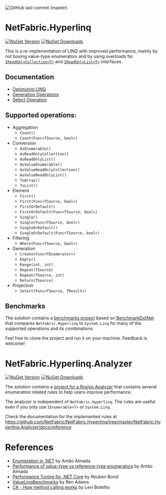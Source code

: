 ![GitHub last commit (master)](https://img.shields.io/github/last-commit/NetFabric/NetFabric.Hyperlinq/master.svg?logo=github&logoColor=lightgray&style=popout-square)

# NetFabric.Hyperlinq

[![NuGet Version](https://img.shields.io/nuget/v/NetFabric.Hyperlinq.svg?style=popout-square&logoColor=lightgray&logo=nuget)](https://www.nuget.org/packages/NetFabric.Hyperlinq/)
[![NuGet Downloads](https://img.shields.io/nuget/dt/NetFabric.Hyperlinq.svg?style=popout-square&logoColor=lightgray&logo=nuget)](https://www.nuget.org/packages/NetFabric.Hyperlinq/)

This is a re-implementation of LINQ with improved performance, mainly by not boxing value-type enumerators and by using overloads for [`IReadOnlyCollection<T>`](https://docs.microsoft.com/en-us/dotnet/api/system.collections.generic.ireadonlycollection-1) and [`IReadOnlyList<T>`](https://docs.microsoft.com/en-us/dotnet/api/system.collections.generic.ireadonlylist-1) interfaces.

## Documentation

- [Optimizing LINQ](https://medium.com/@antao.almada/netfabric-hyperlinq-optimizing-linq-348e02566cef)
- [Generation Operations](https://medium.com/@antao.almada/netfabric-hyperlinq-generation-operations-6530826a70ca)
- [Select Operation](https://medium.com/@antao.almada/netfabric-hyperlinq-select-operation-e4ac2bbfb187)

## Supported operations:

- Aggregation
  - `Count()`
  - `Count(Func<TSource, bool>)`
- Conversion
  - `AsEnumerable()`
  - `AsReadOnlyCollection()`
  - `AsReadOnlyList()`
  - `AsValueEnumerable()`
  - `AsValueReadOnlyCollection()`
  - `AsValueReadOnlyList()`
  - `ToArray()`
  - `ToList()`
- Element
  - `First()`
  - `First(Func<TSource, bool>)`
  - `FirstOrDefault()`
  - `FirstOrDefault(Func<TSource, bool>)`
  - `Single()`
  - `Single(Func<TSource, bool>)`
  - `SingleOrDefault()`
  - `SingleOrDefault(Func<TSource, bool>)`
- Filtering
  - `Where(Func<TSource, bool>)`
- Generation
  - `Create(Func<TEnumerator>)`
  - `Empty()`
  - `Range(int, int)`
  - `Repeat(TSource)`
  - `Repeat(TSource, int)`
  - `Return(TSource)`
- Projection
  - `Select(Func<TSource, TResult>)`

## Benchmarks

The solution contains a [benchmarks project](https://github.com/NetFabric/NetFabric.Hyperlinq/tree/master/NetFabric.Hyperlinq.Benchmarks) based on [BenchmarkDotNet](https://benchmarkdotnet.org) that compares `NetFabric.Hyperlinq` to `System.Linq` for many of the supported operations and its combinations.

Feel free to clone the project and run it on your machine. Feedback is welcome!

# NetFabric.Hyperlinq.Analyzer

[![NuGet Version](https://img.shields.io/nuget/v/NetFabric.Hyperlinq.Analyzer.svg?style=popout-square&logoColor=lightgray&logo=nuget)](https://www.nuget.org/packages/NetFabric.Hyperlinq.Analyzer/)
[![NuGet Downloads](https://img.shields.io/nuget/dt/NetFabric.Hyperlinq.Analyzer.svg?style=popout-square&logoColor=lightgray&logo=nuget)](https://www.nuget.org/packages/NetFabric.Hyperlinq.Analyzer/)

The solution contains a [project for a Roslyn Analyzer](https://github.com/NetFabric/NetFabric.Hyperlinq/tree/master/NetFabric.Hyperlinq.Analyzer) that contains several enumeration related rules to help users improve performance.

The analyzer is independent of `NetFabric.Hyperlinq`. The rules are useful even if you only use `IEnumerable<T>` or `System.Linq`.

Check the documentation for the implemented rules at https://github.com/NetFabric/NetFabric.Hyperlinq/tree/master/NetFabric.Hyperlinq.Analyzer/docs/reference

# References

- [Enumeration in .NET](https://blog.usejournal.com/enumeration-in-net-d5674921512e) by Antão Almada
- [Performance of value-type vs reference-type enumerators](https://medium.com/@antao.almada/performance-of-value-type-vs-reference-type-enumerators-820ab1acc291) by Antão Almada
- [Performance Tuning for .NET Core](https://reubenbond.github.io/posts/dotnet-perf-tuning) by Reuben Bond
- [ValueLinqBenchmarks](https://gist.github.com/benaadams/294cbd41ec1179638cb4b5495a15accf) by Ben Adams
- [C# - How method calling works](http://www.levibotelho.com/development/how-method-calling-works/) by Levi Botelho